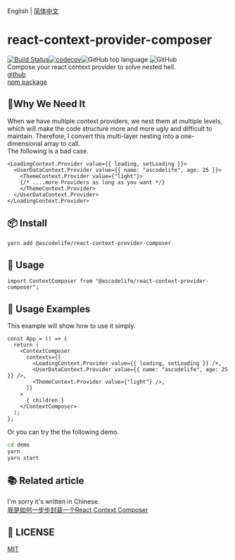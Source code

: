English | [简体中文](https://github.com/ascodelife/react-context-provider-composer/blob/master/README.zh-CN.md)

# react-context-provider-composer
[![Build Status](https://app.travis-ci.com/ascodelife/react-context-provider-composer.svg?branch=feat-travis)](https://app.travis-ci.com/ascodelife/react-context-provider-composer)[![codecov](https://codecov.io/gh/ascodelife/react-context-provider-composer/branch/feat-travis/graph/badge.svg?token=AJ8GMI5UAO)](https://codecov.io/gh/ascodelife/react-context-provider-composer)![GitHub top language](https://img.shields.io/github/languages/top/ascodelife/react-context-provider-composer) ![GitHub](https://img.shields.io/github/license/ascodelife/react-context-provider-composer)     
Compose your react context provider to solve nested hell.  
[github](https://github.com/ascodelife/react-context-provider-composer)  
[npm package](https://www.npmjs.com/package/@ascodelife/react-context-provider-composer)
## 🤔Why We Need It 
When we have multiple context providers, we nest them at multiple levels, which will make the code structure more and more ugly and difficult to maintain. Therefore, I convert this multi-layer nesting into a one-dimensional array to call.  
The following is a bad case.


```tsx
<LoadingContext.Provider value={{ loading, setLoading }}>
  <UserDataContext.Provider value={{ name: "ascodelife", age: 25 }}>
    <ThemeContext.Provider value={"light"}>
    {/* ....more Providers as long as you want */}
    </ThemeContext.Provider>
  </UserDataContext.Provider>
</LoadingContext.Provider>
```

## 📦 Install

```bash
yarn add @ascodelife/react-context-provider-composer
```

## 🔨 Usage

```tsx
import ContextComposer from "@ascodelife/react-context-provider-composer";
```

## 🌰 Usage Examples

This example will show how to use it simply.
```tsx
const App = () => {
  return (
    <ContextComposer
      contexts={[
        <LoadingContext.Provider value={{ loading, setLoading }} />,
        <UserDataContext.Provider value={{ name: "ascodelife", age: 25 }} />,
        <ThemeContext.Provider value={"light"} />,
      ]}
    >
      { children }
    </ContextComposer>
  );
};

```
Or you can try the the following demo.

```bash
cd demo
yarn
yarn start
```

## 📚 Related article
I'm sorry it's written in Chinese.  
[我是如何一步步封装一个React Context Composer ](https://juejin.cn/post/6997780311488593951/)

## 📃 LICENSE
[MIT](https://github.com/ascodelife/react-context-provider-composer/blob/master/LICENSE)